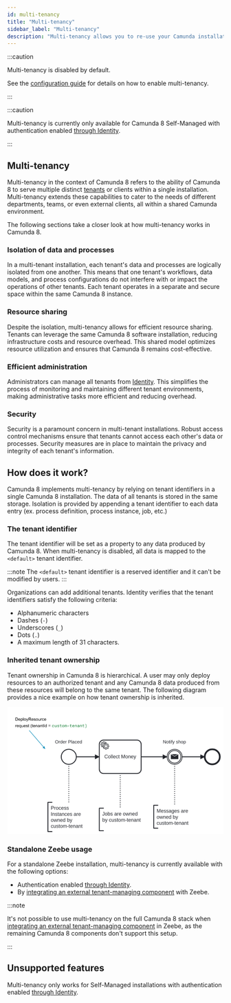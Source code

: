 ```yaml
---
id: multi-tenancy
title: "Multi-tenancy"
sidebar_label: "Multi-tenancy"
description: "Multi-tenancy allows you to re-use your Camunda installation."
---
```


:::caution

Multi-tenancy is disabled by default.

See the [configuration guide](/self-managed/operational-guides/configure-multi-tenancy.md) for details on how to enable multi-tenancy.

:::

:::caution

Multi-tenancy is currently only available for Camunda 8 Self-Managed with authentication enabled [through Identity](/self-managed/identity/what-is-identity.md).

:::

## Multi-tenancy

Multi-tenancy in the context of Camunda 8 refers to the ability of Camunda 8 to serve multiple distinct [tenants](/self-managed/identity/user-guide/tenants/managing-tenants.md) or
clients within a single installation. Multi-tenancy extends these capabilities to cater to the needs of
different departments, teams, or even external clients, all within a shared Camunda environment.

The following sections take a closer look at how multi-tenancy works in Camunda 8.

### Isolation of data and processes

In a multi-tenant installation, each tenant's data and processes are logically isolated from one another.
This means that one tenant's workflows, data models, and process configurations do not interfere with or impact the
operations of other tenants. Each tenant operates in a separate and secure space within the same Camunda 8 instance.

### Resource sharing

Despite the isolation, multi-tenancy allows for efficient resource sharing. Tenants can leverage the same
Camunda 8 software installation, reducing infrastructure costs and resource overhead. This shared model optimizes
resource utilization and ensures that Camunda 8 remains cost-effective.

### Efficient administration

Administrators can manage all tenants from [Identity](/self-managed/identity/user-guide/tenants/managing-tenants.md). This simplifies the process of monitoring and maintaining
different tenant environments, making administrative tasks more efficient and reducing overhead.

### Security

Security is a paramount concern in multi-tenant installations. Robust access control mechanisms ensure that
tenants cannot access each other's data or processes. Security measures are in place to maintain the privacy and
integrity of each tenant's information.

## How does it work?

Camunda 8 implements multi-tenancy by relying on tenant identifiers in a single Camunda 8 installation. The data of
all tenants is stored in the same storage. Isolation is provided by appending a tenant identifier to each data
entry (ex. process definition, process instance, job, etc.)

### The tenant identifier

The tenant identifier will be set as a property to any data produced by Camunda 8. When multi-tenancy is
disabled, all data is mapped to the `<default>` tenant identifier.

:::note
The `<default>` tenant identifier is a reserved identifier and it can't be modified by users.
:::

Organizations can add additional tenants. Identity verifies that the tenant identifiers satisfy the following
criteria:

- Alphanumeric characters
- Dashes (`-`)
- Underscores (`_`)
- Dots (`.`)
- A maximum length of 31 characters.

### Inherited tenant ownership

Tenant ownership in Camunda 8 is hierarchical. A user may only deploy resources to an authorized tenant and any
Camunda 8 data produced from these resources will belong to the same tenant. The following diagram provides a nice
example on how tenant ownership is inherited.

![Tenant ownership inheritance diagram](img/multi-tenancy.png)

### Standalone Zeebe usage

For a standalone Zeebe installation, multi-tenancy is currently available with the following options:

- Authentication enabled [through Identity](../../../self-managed/identity/what-is-identity/).
- By [integrating an external tenant-managing component](../zeebe-deployment/zeebe-gateway/interceptors.md#implementing-a-tenant-providing-interceptor)
  with Zeebe.

:::note

It's not possible to use multi-tenancy on the full Camunda 8 stack when
[integrating an external tenant-managing component](../zeebe-deployment/zeebe-gateway/interceptors.md#implementing-a-tenant-providing-interceptor)
in Zeebe, as the remaining Camunda 8 components don't support this setup.

:::

## Unsupported features

Multi-tenancy only works for Self-Managed installations with authentication enabled [through Identity](../../../self-managed/identity/what-is-identity/).
